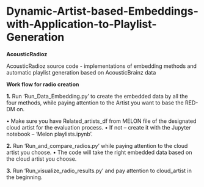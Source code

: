 # Dynamic-Artist-based-Embeddings-with-Application-to-Playlist-Generation
**AcousticRadioz**

AcousticRadioz source code - implementations of embedding methods and automatic playlist generation based on AcousticBrainz data

**Work flow for radio creation**

**1.** Run ‘Run_Data_Embedding.py’ to create the embedded data by all the four methods, while paying attention to the Artist you want to base the RED-DM on.

• Make sure you have Related_artists_df from MELON file of the designated cloud artist for the evaluation process. • If not – create it with the Jupyter notebook – ‘Melon playlists.ipynb’.

**2.** Run ‘Run_and_compare_radios.py’ while paying attention to the cloud artist you choose. • The code will take the right embedded data based on the cloud artist you choose.

**3.** Run ‘Run_visualize_radio_results.py’ and pay attention to cloud_artist in the beginning.
